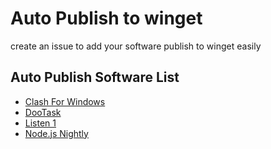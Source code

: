 # Auto Publish to winget

create an issue to add your software publish to winget easily

## Auto Publish Software List

- [Clash For Windows](https://github.com/Fndroid/clash_for_windows_pkg/)
- [DooTask](https://github.com/kuaifan/dootask)
- [Listen 1](https://github.com/listen1/listen1_desktop/)
- [Node.js Nightly](https://nodejs.org/download/nightly/)